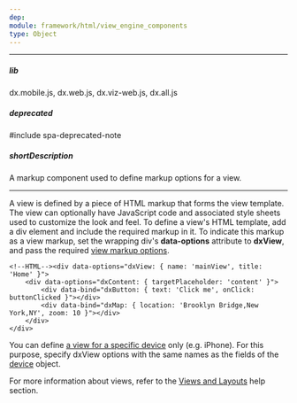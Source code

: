 ```yaml
---
dep: 
module: framework/html/view_engine_components
type: Object
---
```

---
##### lib
dx.mobile.js, dx.web.js, dx.viz-web.js, dx.all.js

##### deprecated
#include spa-deprecated-note

##### shortDescription
A markup component used to define markup options for a view.

---
A view is defined by a piece of HTML markup that forms the view template. The view can optionally have JavaScript code and associated style sheets used to customize the look and feel. To define a view's HTML template, add a div element and include the required markup in it. To indicate this markup as a view markup, set the wrapping div's **data-options** attribute to **dxView**, and pass the required [view markup options](/api-reference/40%20SPA%20Framework/Markup%20Components/dxView/1%20Configuration '/Documentation/ApiReference/SPA_Framework/Markup_Components/dxView/Configuration/').

    <!--HTML--><div data-options="dxView: { name: 'mainView', title: 'Home' }">
        <div data-options="dxContent: { targetPlaceholder: 'content' }">
            <div data-bind="dxButton: { text: 'Click me', onClick: buttonClicked }"></div>
            <div data-bind="dxMap: { location: 'Brooklyn Bridge,New York,NY', zoom: 10 }"></div>
        </div>
    </div>

You can define [a view for a specific device](/Documentation/17_2/Guide/SPA_Framework/Views_and_Layouts/#Device_Specific_Markup) only (e.g. iPhone). For this purpose, specify dxView options with the same names as the fields of the [device](/api-reference/50%20Common/Object%20Structures/device '/Documentation/ApiReference/Common/Object_Structures/device/') object.

For more information about views, refer to the [Views and Layouts](/Documentation/17_2/Guide/SPA_Framework/Views_and_Layouts/) help section.